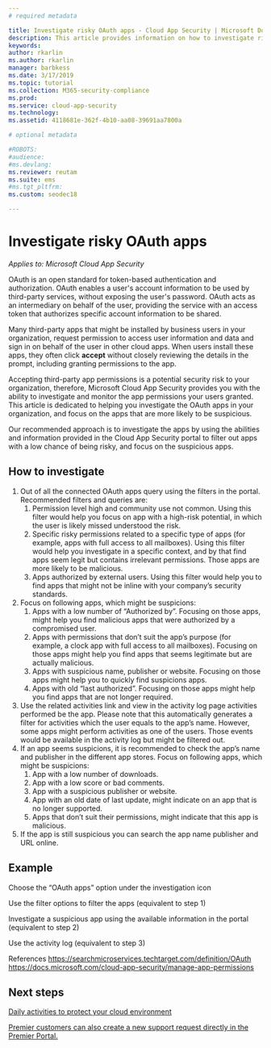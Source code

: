 ```yaml
---
# required metadata

title: Investigate risky OAuth apps - Cloud App Security | Microsoft Docs
description: This article provides information on how to investigate risky OAuth apps in Cloud App Security.
keywords:
author: rkarlin
ms.author: rkarlin
manager: barbkess
ms.date: 3/17/2019
ms.topic: tutorial
ms.collection: M365-security-compliance
ms.prod:
ms.service: cloud-app-security
ms.technology:
ms.assetid: 4118681e-362f-4b10-aa08-39691aa7800a

# optional metadata

#ROBOTS:
#audience:
#ms.devlang:
ms.reviewer: reutam
ms.suite: ems
#ms.tgt_pltfrm:
ms.custom: seodec18

---
```

# Investigate risky OAuth apps

*Applies to: Microsoft Cloud App Security*

OAuth is an open standard for token-based authentication and authorization. OAuth enables a user's account information to be used by third-party services, without exposing the user's password. OAuth acts as an intermediary on behalf of the user, providing the service with an access token that authorizes specific account information to be shared.

Many third-party apps that might be installed by business users in your organization, request permission to access user information and data and sign in on behalf of the user in other cloud apps. When users install these apps, they often click **accept** without closely reviewing the details in the prompt, including granting permissions to the app.

Accepting third-party app permissions is a potential security risk to your organization, therefore, Microsoft Cloud App Security provides you with the ability to investigate and monitor the app permissions your users granted. This article is dedicated to helping you investigate the OAuth apps in your organization, and focus on the apps that are more likely to be suspicious. 

Our recommended approach is to investigate the apps by using the abilities and information provided in the Cloud App Security portal to filter out apps with a low chance of being risky, and focus on the suspicious apps. 

## How to investigate 

1.	Out of all the connected OAuth apps query using the filters in the portal. Recommended filters and queries are: 
    1. Permission level high and community use not common. Using this filter would help you focus on app with a high-risk potential, in which the user is likely missed understood the risk. 
    2. Specific risky permissions related to a specific type of apps (for example, apps with full access to all mailboxes). Using this filter would help you investigate in a specific context, and by that find apps seem legit but contains irrelevant permissions. Those apps are more likely to be malicious. 
    3. Apps authorized by external users. Using this filter would help you to find apps that might not be inline with your company’s security standards. 
2.	Focus on following apps, which might be suspicions: 
    1. Apps with a low number of “Authorized by”. Focusing on those apps, might help you find malicious apps that were authorized by a compromised user. 
    2. Apps with permissions that don’t suit the app’s purpose (for example, a clock app with full access to all mailboxes). Focusing on those apps might help you find apps that seems legitimate but are actually malicious. 
    3. Apps with suspicious name, publisher or website. Focusing on those apps might help you to quickly find suspicions apps. 
    4. Apps with old “last authorized”. Focusing on those apps might help you find apps that are not longer required. 
3. Use the related activities link and view in the activity log page activities performed be the app. Please note that this automatically generates a filter for activities which the user equals to the app’s name. However, some apps might perform activities as one of the users. Those events would be available in the activity log but might be filtered out. 
4. If an app seems suspicions, it is recommended to check the app’s name and publisher in the different app stores. Focus on following apps, which might be suspicions: 
    1. App with a low number of downloads.
    2. App with a low score or bad comments.
    3. App with a suspicious publisher or website.
    4. App with an old date of last update, might indicate on an app that is no longer supported. 
    5. Apps that don’t suit their permissions, might indicate that this app is malicious. 
5. If the app is still suspicious you can search the app name publisher and URL online. 

## Example 

Choose the “OAuth apps” option under the investigation icon
 
Use the filter options to filter the apps (equivalent to step 1)
 

Investigate a suspicious app using the available information in the portal (equivalent to step 2)
 

Use the activity log (equivalent to step 3)
 

References 
https://searchmicroservices.techtarget.com/definition/OAuth
https://docs.microsoft.com/cloud-app-security/manage-app-permissions


 
## Next steps
[Daily activities to protect your cloud environment](daily-activities-to-protect-your-cloud-environment.md) 

[Premier customers can also create a new support request directly in the Premier Portal.](https://premier.microsoft.com/) 
 
